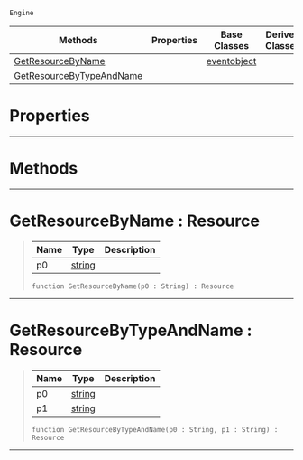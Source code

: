  `Engine`

|Methods|Properties|Base Classes|Derived Classes|
|---|---|---|---|
|[ GetResourceByName](https://github.com/ZilchEngine/ZilchDocs/blob/master/code_reference/class_reference/resourcesystem.markdown#getresourcebyname-zero-e)| |[eventobject](https://github.com/ZilchEngine/ZilchDocs/blob/master/code_reference/class_reference/eventobject.markdown)| |
|[ GetResourceByTypeAndName](https://github.com/ZilchEngine/ZilchDocs/blob/master/code_reference/class_reference/resourcesystem.markdown#getresourcebytypeandname)| | | |


 #  Properties


---  
 #  Methods


---  
 #  GetResourceByName : Resource

> 
> |Name|Type|Description|
> |---|---|---|
> |p0|[string](https://github.com/ZilchEngine/ZilchDocs/blob/master/code_reference/nada_base_types/string.markdown)| |
> ``` lang=cpp, name=Nada
> function GetResourceByName(p0 : String) : Resource
> ``` 


---  
 #  GetResourceByTypeAndName : Resource

> 
> |Name|Type|Description|
> |---|---|---|
> |p0|[string](https://github.com/ZilchEngine/ZilchDocs/blob/master/code_reference/nada_base_types/string.markdown)| |
> |p1|[string](https://github.com/ZilchEngine/ZilchDocs/blob/master/code_reference/nada_base_types/string.markdown)| |
> ``` lang=cpp, name=Nada
> function GetResourceByTypeAndName(p0 : String, p1 : String) : Resource
> ``` 


---  
 

 
